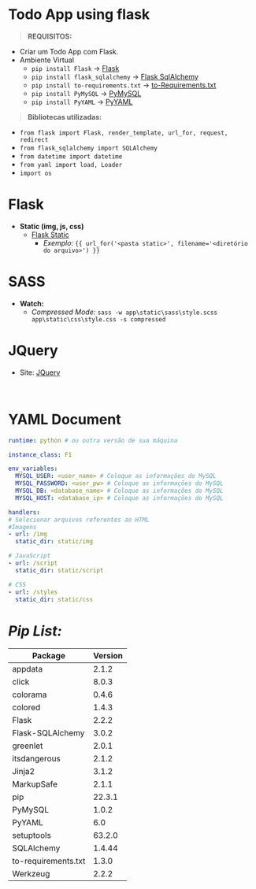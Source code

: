 # Todo App using flask

> **REQUISITOS:**
* Criar um Todo App com Flask.
* Ambiente Virtual
    * `pip install Flask` -> [Flask](https://flask.palletsprojects.com/en/2.2.x/installation/)
    * `pip install flask_sqlalchemy` -> [Flask SqlAlchemy](https://flask-sqlalchemy.palletsprojects.com/en/3.0.x/)
    * `pip install to-requirements.txt` -> [to-Requirements.txt](https://pypi.org/project/to-requirements.txt/)
    * `pip install PyMySQL` -> [PyMySQL](https://pypi.org/project/PyMySQL/)
    * `pip install PyYAML` -> [PyYAML](https://pypi.org/project/PyYAML/)

> **Bibliotecas utilizadas:**
* `from flask import Flask, render_template, url_for, request, redirect`
* `from flask_sqlalchemy import SQLAlchemy`
* `from datetime import datetime`
* `from yaml import load, Loader`
* `import os`

# Flask
* **Static (img, js, css)**
  * [Flask Static](https://flask.palletsprojects.com/en/2.2.x/tutorial/static/)
    * _Exemplo_: `{{ url_for('<pasta static>', filename='<diretório do arquivo>') }}`

# SASS
* **Watch:**
  * _Compressed Mode:_ `sass -w app\static\sass\style.scss app\static\css\style.css -s compressed`

# JQuery
* Site: [JQuery](https://jquery.com/)

<br>

# **YAML Document**
```yaml
runtime: python # ou outra versão de sua máquina

instance_class: F1

env_variables:
  MYSQL_USER: <user_name> # Coloque as informações do MySQL
  MYSQL_PASSWORD: <user_pw> # Coloque as informações do MySQL
  MYSQL_DB: <database_name> # Coloque as informações do MySQL
  MYSQL_HOST: <database_ip> # Coloque as informações do MySQL

handlers:
# Selecionar arquivos referentes ao HTML
#Imagens
- url: /img
  static_dir: static/img

# JavaScript
- url: /script
  static_dir: static/script

# CSS
- url: /styles
  static_dir: static/css
```

# **Pip List*:*

Package | Version
--- | ---
appdata            | 2.1.2
click              | 8.0.3
colorama           | 0.4.6
colored            | 1.4.3
Flask              | 2.2.2
Flask-SQLAlchemy   | 3.0.2
greenlet           | 2.0.1
itsdangerous       | 2.1.2
Jinja2             | 3.1.2
MarkupSafe         | 2.1.1
pip                | 22.3.1
PyMySQL            | 1.0.2
PyYAML             | 6.0
setuptools         | 63.2.0
SQLAlchemy         | 1.4.44
to-requirements.txt| 1.3.0
Werkzeug           | 2.2.2